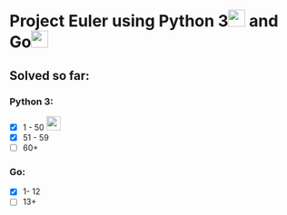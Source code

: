 # Project Euler using Python 3<img src="https://www.python.org/static/opengraph-icon-200x200.png" width=30> and Go<img src="https://www.pngkit.com/png/full/380-3801403_go-programming-language-logo-golang-logo-png.png" width=30>

## Solved so far:

### Python 3:
- [x] 1 - 50 <img src="https://projecteuler.net/images/awards/award_04.png" width=25>
- [x] 51 - 59
- [ ] 60+

### Go:
- [x] 1- 12
- [ ] 13+
